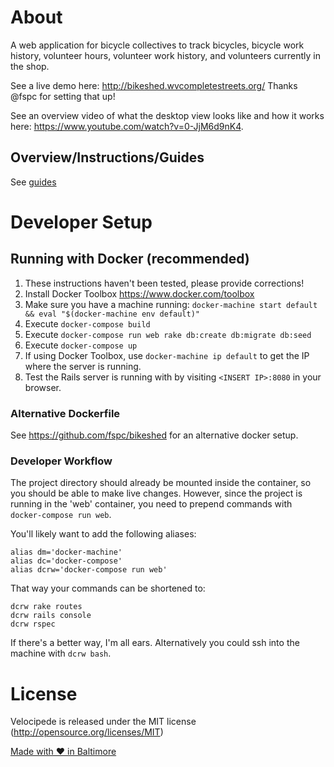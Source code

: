 # About
A web application for bicycle collectives to track bicycles, bicycle work history, volunteer hours, volunteer work history, and volunteers currently in the shop.

See a live demo here: <http://bikeshed.wvcompletestreets.org/>  Thanks @fspc for setting that up!

See an overview video of what the desktop view looks like and how it works here: https://www.youtube.com/watch?v=0-JjM6d9nK4.

## Overview/Instructions/Guides

See [guides](doc/guides.md)

# Developer Setup

## Running with Docker (recommended)

1. These instructions haven't been tested, please provide corrections!
1. Install Docker Toolbox <https://www.docker.com/toolbox>
1. Make sure you have a machine running: `docker-machine start default && eval "$(docker-machine env default)"`
1. Execute `docker-compose build`
1. Execute `docker-compose run web rake db:create db:migrate db:seed`
1. Execute `docker-compose up`
1. If using Docker Toolbox, use `docker-machine ip default` to get the IP where the server is running.
1. Test the Rails server is running with by visiting `<INSERT IP>:8080` in your browser.

### Alternative Dockerfile

See <https://github.com/fspc/bikeshed> for an alternative docker setup.

### Developer Workflow
The project directory should already be mounted inside the container, so you should be able to make live changes. However, since the project is running in the 'web' container, you need to prepend commands with `docker-compose run web`.

You'll likely want to add the following aliases:
```
alias dm='docker-machine'
alias dc='docker-compose'
alias dcrw='docker-compose run web'
```

That way your commands can be shortened to:
```
dcrw rake routes
dcrw rails console
dcrw rspec
```
If there's a better way, I'm all ears. Alternatively you could ssh into the machine with `dcrw bash`.

# License
Velocipede is released under the MIT license (http://opensource.org/licenses/MIT)

<a href="http://madewithloveinbaltimore.org">Made with &hearts; in Baltimore</a>
